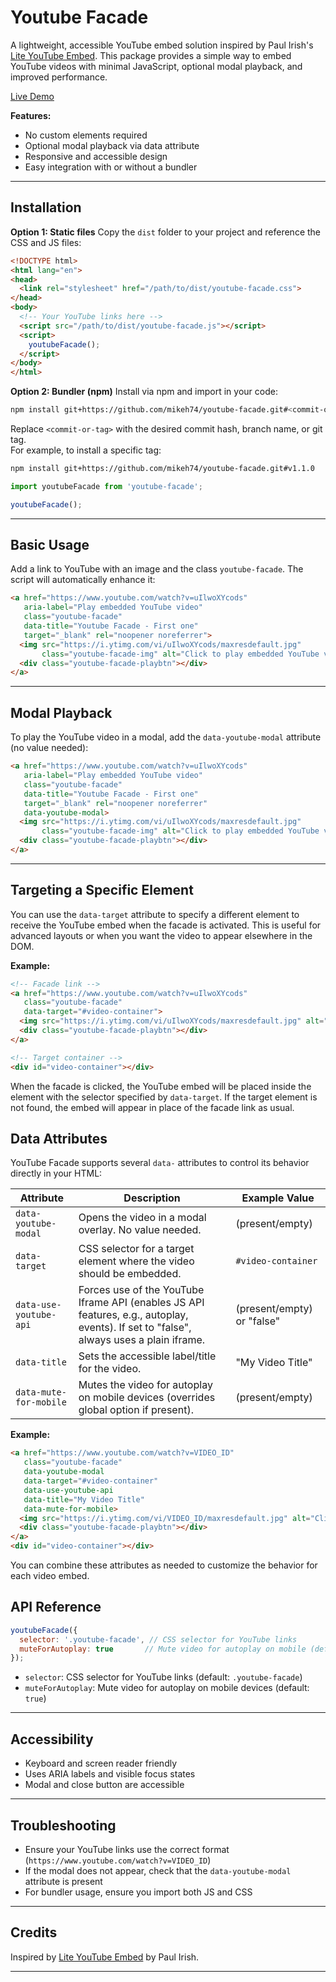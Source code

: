 # Youtube Facade

A lightweight, accessible YouTube embed solution inspired by Paul Irish's [Lite YouTube Embed](https://github.com/paulirish/lite-youtube-embed). This package provides a simple way to embed YouTube videos with minimal JavaScript, optional modal playback, and improved performance.

[Live Demo](https://mikeh74.github.io/youtube-facade/demo)

**Features:**
- No custom elements required
- Optional modal playback via data attribute
- Responsive and accessible design
- Easy integration with or without a bundler

---

## Installation

**Option 1: Static files**
Copy the `dist` folder to your project and reference the CSS and JS files:

```html
<!DOCTYPE html>
<html lang="en">
<head>
  <link rel="stylesheet" href="/path/to/dist/youtube-facade.css">
</head>
<body>
  <!-- Your YouTube links here -->
  <script src="/path/to/dist/youtube-facade.js"></script>
  <script>
    youtubeFacade();
  </script>
</body>
</html>
```

**Option 2: Bundler (npm)**
Install via npm and import in your code:

```bash
npm install git+https://github.com/mikeh74/youtube-facade.git#<commit-or-tag>
```

Replace `<commit-or-tag>` with the desired commit hash, branch name, or git tag.  
For example, to install a specific tag:

```bash
npm install git+https://github.com/mikeh74/youtube-facade.git#v1.1.0
```

```javascript
import youtubeFacade from 'youtube-facade';

youtubeFacade();
```

---

## Basic Usage

Add a link to YouTube with an image and the class `youtube-facade`. The script will automatically enhance it:

```html
<a href="https://www.youtube.com/watch?v=uIlwoXYcods"
   aria-label="Play embedded YouTube video"
   class="youtube-facade"
   data-title="Youtube Facade - First one"
   target="_blank" rel="noopener noreferrer">
  <img src="https://i.ytimg.com/vi/uIlwoXYcods/maxresdefault.jpg"
       class="youtube-facade-img" alt="Click to play embedded YouTube video">
  <div class="youtube-facade-playbtn"></div>
</a>
```

---

## Modal Playback

To play the YouTube video in a modal, add the `data-youtube-modal` attribute (no value needed):

```html
<a href="https://www.youtube.com/watch?v=uIlwoXYcods"
   aria-label="Play embedded YouTube video"
   class="youtube-facade"
   data-title="Youtube Facade - First one"
   target="_blank" rel="noopener noreferrer"
   data-youtube-modal>
  <img src="https://i.ytimg.com/vi/uIlwoXYcods/maxresdefault.jpg"
       class="youtube-facade-img" alt="Click to play embedded YouTube video">
  <div class="youtube-facade-playbtn"></div>
</a>
```

---

## Targeting a Specific Element

You can use the `data-target` attribute to specify a different element to receive the YouTube embed when the facade is activated. This is useful for advanced layouts or when you want the video to appear elsewhere in the DOM.

**Example:**

```html
<!-- Facade link -->
<a href="https://www.youtube.com/watch?v=uIlwoXYcods"
   class="youtube-facade"
   data-target="#video-container">
  <img src="https://i.ytimg.com/vi/uIlwoXYcods/maxresdefault.jpg" alt="Click to play embedded YouTube video">
  <div class="youtube-facade-playbtn"></div>
</a>

<!-- Target container -->
<div id="video-container"></div>
```

When the facade is clicked, the YouTube embed will be placed inside the element with the selector specified by `data-target`. If the target element is not found, the embed will appear in place of the facade link as usual.


## Data Attributes

YouTube Facade supports several `data-` attributes to control its behavior directly in your HTML:


| Attribute                | Description                                                                                 | Example Value         |
|--------------------------|---------------------------------------------------------------------------------------------|----------------------|
| `data-youtube-modal`     | Opens the video in a modal overlay. No value needed.                                        | (present/empty)      |
| `data-target`            | CSS selector for a target element where the video should be embedded.                       | `#video-container`   |
| `data-use-youtube-api`   | Forces use of the YouTube Iframe API (enables JS API features, e.g., autoplay, events). If set to "false", always uses a plain iframe. | (present/empty) or "false" |
| `data-title`             | Sets the accessible label/title for the video.                                              | "My Video Title"    |
| `data-mute-for-mobile`   | Mutes the video for autoplay on mobile devices (overrides global option if present).        | (present/empty)      |

**Example:**

```html
<a href="https://www.youtube.com/watch?v=VIDEO_ID"
   class="youtube-facade"
   data-youtube-modal
   data-target="#video-container"
   data-use-youtube-api
   data-title="My Video Title"
   data-mute-for-mobile>
  <img src="https://i.ytimg.com/vi/VIDEO_ID/maxresdefault.jpg" alt="Click to play embedded YouTube video">
  <div class="youtube-facade-playbtn"></div>
</a>
<div id="video-container"></div>
```

You can combine these attributes as needed to customize the behavior for each video embed.

## API Reference

```javascript
youtubeFacade({
  selector: '.youtube-facade', // CSS selector for YouTube links
  muteForAutoplay: true       // Mute video for autoplay on mobile (default: true)
});
```

- `selector`: CSS selector for YouTube links (default: `.youtube-facade`)
- `muteForAutoplay`: Mute video for autoplay on mobile devices (default: `true`)

---

## Accessibility
- Keyboard and screen reader friendly
- Uses ARIA labels and visible focus states
- Modal and close button are accessible

---

## Troubleshooting
- Ensure your YouTube links use the correct format (`https://www.youtube.com/watch?v=VIDEO_ID`)
- If the modal does not appear, check that the `data-youtube-modal` attribute is present
- For bundler usage, ensure you import both JS and CSS

---

## Credits
Inspired by [Lite YouTube Embed](https://github.com/paulirish/lite-youtube-embed) by Paul Irish.

---
